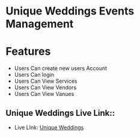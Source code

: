 # Unique Weddings Events Management

# Features

* Users Can create new users Account
* Users Can login
* Users Can View Services
* Users Can View Vendors
* Users Can View Vanues

## Unique Weddings Live Link::

* Live LInk: [Unique Weddings](https://unique-weddings-a9bs8-am.netlify.app/)